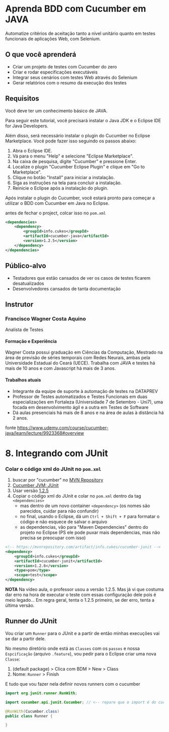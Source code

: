# Aprenda BDD com Cucumber em JAVA

Automatize critérios de aceitação tanto a nível unitário quanto em testes funcionais de aplicações Web, com Selenium.

## O que você aprenderá

- Criar um projeto de testes com Cucumber do zero
- Criar e rodar especificações executáveis
- Integrar seus cenários com testes Web através do Selenium
- Gerar relatórios com o resumo da execução dos testes

## Requisitos

Você deve ter um conhecimento básico de JAVA.

Para seguir este tutorial, você precisará instalar o Java JDK e o Eclipse IDE for Java Developers.

Além disso, será necessário instalar o plugin do Cucumber no Eclipse Marketplace. Você pode fazer isso seguindo os passos abaixo:

1. Abra o Eclipse IDE.
2. Vá para o menu "Help" e selecione "Eclipse Marketplace".
3. Na caixa de pesquisa, digite "Cucumber" e pressione Enter.
4. Localize o plugin "Cucumber Eclipse Plugin" e clique em "Go to Marketplace".
5. Clique no botão "Install" para iniciar a instalação.
6. Siga as instruções na tela para concluir a instalação.
7. Reinicie o Eclipse após a instalação do plugin.

Após instalar o plugin do Cucumber, você estará pronto para começar a utilizar o BDD com Cucumber em Java no Eclipse.

antes de fechar o project, colcar isso no `pom.xml`
<!-- https://mvnrepository.com/artifact/info.cukes/cucumber-java -->

```xml
<dependencies>
    <dependency>
        <groupId>info.cukes</groupId>
        <artifactId>cucumber-java</artifactId>
        <version>1.2.5</version>
    </dependency>
</dependencies>
```

## Público-alvo

- Testadores que estão cansados de ver os casos de testes ficarem desatualizados
- Desenvolvedores cansados de tanta documentação

## Instrutor

### Francisco Wagner Costa Aquino

Analista de Testes

#### Formação e Experiência

Wagner Costa possui graduação em Ciências da Computação, Mestrado na área de previsão de séries temporais com Redes Neurais, ambas pela Universidade Estadual do Ceará (UECE). Trabalha com JAVA e testes há mais de 10 anos e com Javascript há mais de 3 anos.

#### Trabalhos atuais

- Integrante da equipe de suporte à automação de testes na DATAPREV
- Professor de Testes automatizados e Testes Funcionais em duas especializações em Fortaleza (Universidade 7 de Setembro - Uni7), uma focada em desenvolvimento ágil e a outra em Testes de Software
- Dá aulas presenciais há mais de 8 anos e na área de aulas à distância há 2 anos.

fonte https://www.udemy.com/course/cucumber-java/learn/lecture/9923368#overview

# 8. Integrando com JUnit

### Colar o código xml do JUnit no `pom.xml`

1. buscar por "cucumber" no [MVN Repository](https://mvnrepository.com/search?q=cucumber)
2. [Cucumber JVM: JUnit](https://mvnrepository.com/artifact/info.cukes/cucumber-junit)
3. Usar versão [1.2.5](https://mvnrepository.com/artifact/info.cukes/cucumber-junit/1.2.5)
4. Copiar o código xml do JUnit e colar no `pom.xml` dentro da tag `<dependencies>`
    - mas dentro de um novo container `<dependency>` (os nomes são parecidos, cuidar para não confundir)
    - no final, usando o Eclipse, dá um `Ctrl + Shift + F` para formatar o código e não esquece de salvar o arquivo
    - as dependencias, vão para "Maven Dependencies" dentro do projeto no Eclipse (PS ele pode puxar mais dependencias, mas não precisa se preocupar com isso)
```xml
<!-- https://mvnrepository.com/artifact/info.cukes/cucumber-junit -->
<dependency>
    <groupId>info.cukes</groupId>
    <artifactId>cucumber-junit</artifactId>
    <version>1.2.6</version>
    <type>pom</type>
    <scope>test</scope>
</dependency>
```
**NOTA** Na vídeo aula, o professor usou a versão 1.2.5. Mas já vi que costuma dar erro na hora de executar o teste com essas configuração dele pois é meio legado... Em regra geral, tenta o 1.2.5 primeiro, se der erro, tenta a última versão.

## Runner do JUnit

Vou criar um `Runner` para o JUnit e a partir de então minhas execuções vai se dar a partir dele.

No mesmo diretório onde está as `Classes` com os `passos` e nossa `Espcificação` (arquivo `.feature`), vou pedir para o Eclipse criar uma nova `Classe`:

1. (default package) > Clica com BDM > New > Class
2. Nome: `Runner` > Finish

E tudo que vou fazer nela definir novos runners com o cucumber

```java
import org.junit.runner.RunWith;

import cucumber.api.junit.Cucumber; // <-- repare que o import é do cucumber.junit

@RunWith(Cucumber.class)
public class Runner {

}
```

